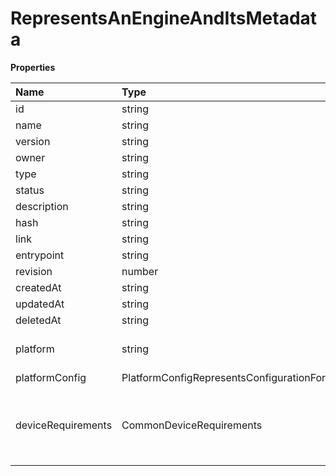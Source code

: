 # RepresentsAnEngineAndItsMetadata

**Properties**

| Name               | Type                                              | Required | Description                                                                                 |
| :----------------- | :------------------------------------------------ | :------- | :------------------------------------------------------------------------------------------ |
| id                 | string                                            | ❌       |                                                                                             |
| name               | string                                            | ❌       |                                                                                             |
| version            | string                                            | ❌       |                                                                                             |
| owner              | string                                            | ❌       |                                                                                             |
| type               | string                                            | ❌       |                                                                                             |
| status             | string                                            | ❌       |                                                                                             |
| description        | string                                            | ❌       |                                                                                             |
| hash               | string                                            | ❌       |                                                                                             |
| link               | string                                            | ❌       |                                                                                             |
| entrypoint         | string                                            | ❌       |                                                                                             |
| revision           | number                                            | ❌       |                                                                                             |
| createdAt          | string                                            | ❌       |                                                                                             |
| updatedAt          | string                                            | ❌       |                                                                                             |
| deletedAt          | string                                            | ❌       |                                                                                             |
| platform           | string                                            | ❌       | Platform identifier where the engine runs.                                                  |
| platformConfig     | PlatformConfigRepresentsConfigurationForAPlatform | ❌       |                                                                                             |
| deviceRequirements | CommonDeviceRequirements                          | ❌       | DeviceRequirements represents the minimum hardware requirements for running the app/engine. |

<!-- This file was generated by liblab | https://liblab.com/ -->

